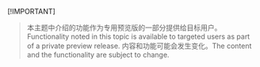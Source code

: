  [!IMPORTANT]
> <span data-ttu-id="eb88c-101">本主题中介绍的功能作为专用预览版的一部分提供给目标用户。</span><span class="sxs-lookup"><span data-stu-id="eb88c-101">Functionality noted in this topic is available to targeted users as part of a private preview release.</span></span> <span data-ttu-id="eb88c-102">内容和功能可能会发生变化。</span><span class="sxs-lookup"><span data-stu-id="eb88c-102">The content and the functionality are subject to change.</span></span> 
